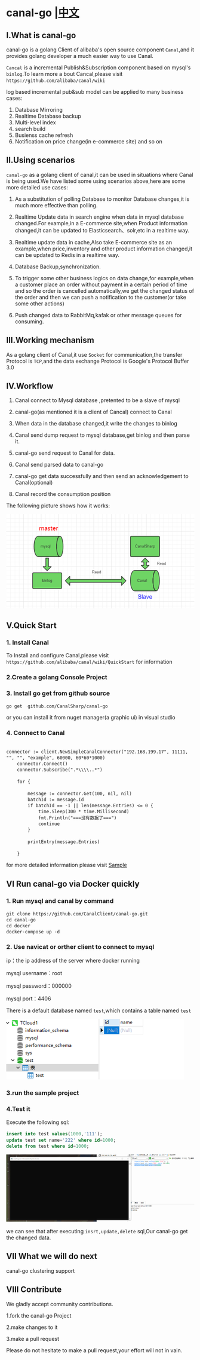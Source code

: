
# canal-go                                              |[中文](https://github.com/CanalSharp/canal-go/blob/master/README.zh-cn.md)

## Ⅰ.What is canal-go

canal-go is a golang Client of alibaba's open source component `Canal`,and it provides golang developer a much easier way to use Canal.

 `Cancal` is a incremental Publish&Subscription component based on mysql's `binlog`.To learn more a bout Cancal,please visit ` https://github.com/alibaba/canal/wiki`

 log based incremental pub&sub model  can be applied to  many business cases:

1) Database Mirroring
2) Realtime Database backup
3) Multi-level index
4) search build
5) Busienss cache refresh
6) Notification on price change(in e-commerce site) and so on

## Ⅱ.Using scenarios

`canal-go` as a golang client of canal,it can be used in situations where Canal is being used.We have listed some using scenarios above,here are some more detailed use cases:

1) As a substitution of polling Database to monitor Database changes,it is much more effective than polling.

2) Realtime Update data in search engine when data in mysql database changed.For example,in a E-commerce site,when Product information changed,it can be updated to Elasticsearch、solr,etc in a realtime way.

3) Realtime update data in cache,Also take E-commerce site as an example,when price,inventory and other product information changed,it can be updated to Redis in a realtime way.

4) Database Backup,synchronization.

5) To trigger some other business logics on data change,for example,when a customer place an order without payment in a certain period of time and so the order is cancelled automatically,we get the changed status of the order and then we can push a notification to the customer(or take some other actions)

6) Push changed data to RabbitMq,kafak or other message queues for consuming.

## Ⅲ.Working  mechanism

As a golang client of Canal,it use `Socket` for communication,the transfer Protocol is `TCP`,and the data exchange Protocol is Google's Protocol Buffer 3.0

## Ⅳ.Workflow

1) Canal connect to Mysql database ,pretented to be a slave of mysql

2) canal-go(as mentioned it is a client of Cancal) connect to Canal

3) When data in the database changed,it write the changes to binlog

4) Canal send dump request to mysql database,get binlog and then parse it.

5) canal-go send request to Canal for data.

6) Canal send parsed data to canal-go

7) canal-go get data successfully and then send an acknowledgement to Canal(optional)

8) Canal record the consumption position

The following picture shows how it works:


![1537860226808](assets/668104-20180925182816462-2110152563.png)

## Ⅴ.Quick Start

### 1. Install Canal

To Install and configure Canal,please visit `https://github.com/alibaba/canal/wiki/QuickStart` for information

### 2.Create a golang Console Project

### 3. Install go get  from github source

````shell
go get  github.com/CanalSharp/canal-go
````

or you can install it from nuget manager(a graphic ui)  in visual studio

### 4. Connect to Canal


````golang

connector := client.NewSimpleCanalConnector("192.168.199.17", 11111, "", "", "example", 60000, 60*60*1000)
	connector.Connect()
	connector.Subscribe(".*\\\\..*")

	for {

		message := connector.Get(100, nil, nil)
		batchId := message.Id
		if batchId == -1 || len(message.Entries) <= 0 {
			time.Sleep(300 * time.Millisecond)
			fmt.Println("===没有数据了===")
			continue
		}

		printEntry(message.Entries)

	}

````

for more detailed information please visit [Sample](https://github.com/CanalSharp/canal-go/tree/master/samples)

## Ⅵ Run canal-go via Docker quickly

### 1. Run mysql and canal by command

````shell
git clone https://github.com/CanalClient/canal-go.git
cd canal-go
cd docker
docker-compose up -d
````

### 2. Use navicat or orther  client to connect to mysql

ip：the ip address of the server where docker running

mysql username：root

mysql password：000000

mysql port：4406

There is a default database named `test`,which contains a table named `test`

![1537866852816](assets/668104-20180925182815646-1209020640.png)

### 3.run the sample project

### 4.Test it

Execute the following sql:

````sql
insert into test values(1000,'111');
update test set name='222' where id=1000;
delete from test where id=1000;
````

![](assets/ys.gif)

we can see that after executing `insrt,update,delete` sql,Our canal-go get the changed data.



## Ⅶ What we will do next

canal-go clustering support

## Ⅷ Contribute

We gladly accept community contributions.

1.fork the canal-go Project

2.make changes to it

3.make a pull request

Please do not hesitate to make a pull request,your effort will not in vain.
